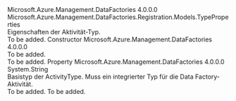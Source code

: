 <Type Name="ActivityTypeProperties" FullName="Microsoft.Azure.Management.DataFactories.Registration.Models.ActivityTypeProperties">
  <TypeSignature Language="C#" Value="public class ActivityTypeProperties : Microsoft.Azure.Management.DataFactories.Registration.Models.TypeProperties" />
  <TypeSignature Language="ILAsm" Value=".class public auto ansi beforefieldinit ActivityTypeProperties extends Microsoft.Azure.Management.DataFactories.Registration.Models.TypeProperties" />
  <TypeSignature Language="DocId" Value="T:Microsoft.Azure.Management.DataFactories.Registration.Models.ActivityTypeProperties" />
  <TypeSignature Language="VB.NET" Value="Public Class ActivityTypeProperties&#xA;Inherits TypeProperties" />
  <TypeSignature Language="F#" Value="type ActivityTypeProperties = class&#xA;    inherit TypeProperties" />
  <AssemblyInfo>
    <AssemblyName>Microsoft.Azure.Management.DataFactories</AssemblyName>
    <AssemblyVersion>4.0.0.0</AssemblyVersion>
  </AssemblyInfo>
  <Base>
    <BaseTypeName>Microsoft.Azure.Management.DataFactories.Registration.Models.TypeProperties</BaseTypeName>
  </Base>
  <Interfaces />
  <Docs>
    <summary>
            Eigenschaften der Aktivität-Typ.
            </summary>
    <remarks>To be added.</remarks>
  </Docs>
  <Members>
    <Member MemberName=".ctor">
      <MemberSignature Language="C#" Value="public ActivityTypeProperties ();" />
      <MemberSignature Language="ILAsm" Value=".method public hidebysig specialname rtspecialname instance void .ctor() cil managed" />
      <MemberSignature Language="DocId" Value="M:Microsoft.Azure.Management.DataFactories.Registration.Models.ActivityTypeProperties.#ctor" />
      <MemberSignature Language="VB.NET" Value="Public Sub New ()" />
      <MemberType>Constructor</MemberType>
      <AssemblyInfo>
        <AssemblyName>Microsoft.Azure.Management.DataFactories</AssemblyName>
        <AssemblyVersion>4.0.0.0</AssemblyVersion>
      </AssemblyInfo>
      <Parameters />
      <Docs>
        <summary>To be added.</summary>
        <remarks>To be added.</remarks>
      </Docs>
    </Member>
    <Member MemberName="BaseType">
      <MemberSignature Language="C#" Value="public string BaseType { get; set; }" />
      <MemberSignature Language="ILAsm" Value=".property instance string BaseType" />
      <MemberSignature Language="DocId" Value="P:Microsoft.Azure.Management.DataFactories.Registration.Models.ActivityTypeProperties.BaseType" />
      <MemberSignature Language="VB.NET" Value="Public Property BaseType As String" />
      <MemberSignature Language="F#" Value="member this.BaseType : string with get, set" Usage="Microsoft.Azure.Management.DataFactories.Registration.Models.ActivityTypeProperties.BaseType" />
      <MemberType>Property</MemberType>
      <AssemblyInfo>
        <AssemblyName>Microsoft.Azure.Management.DataFactories</AssemblyName>
        <AssemblyVersion>4.0.0.0</AssemblyVersion>
      </AssemblyInfo>
      <ReturnValue>
        <ReturnType>System.String</ReturnType>
      </ReturnValue>
      <Docs>
        <summary>
            Basistyp der ActivityType. Muss ein integrierter Typ für die Data Factory-Aktivität.
            </summary>
        <value>To be added.</value>
        <remarks>To be added.</remarks>
      </Docs>
    </Member>
  </Members>
</Type>